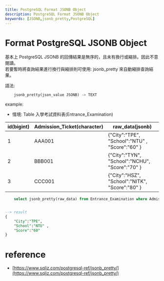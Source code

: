 ```yaml
---
title: PostgreSQL Format JSONB Object
description: PostgreSQL Format JSONB Object
keywords: [JSONB,jsonb_pretty,PostgreSQL]
---
```


# Format PostgreSQL JSONB Object
基本上 PostgreSQL JSONB 的回傳結果是無序的，且未有換行或縮排。因此不意閱讀。  
若要暫時將查詢結果進行換行與縮排則可使用: jsonb_pretty 來自動縮排查詢結果。  


語法:  

```sql
	jsonb_pretty(json_value JSONB) -> TEXT
```

example: 

* 情境: Table 入學考試資料表(Entrance_Examination)

|  id(bigint)  |  Admission_Ticket(character)  |             raw_data(jsonb)        |
|  ----  | ----  | ---- | 
|      1       |           AAA001              |  {"City":"TPE", "School":"NTU" , "Score":"60"  }  |
|      2       |           BBB001              |  {"City":"TYN", "School":"NCHU", "Score":"70" }   |
|      3       |           CCC001              |  {"City":"HSZ", "School":"NITK", "Score":"80" }   |


```sql
 	select jsonb_pretty(raw_data) from Entrance_Examination where Admission_Ticket = 'AAA001';


--> result
{
	"City":"TPE", 
	"School":"NTU" , 
	"Score":"60" 
}

```


# reference
* [https://www.sqliz.com/postgresql-ref/jsonb_pretty/](https://www.sqliz.com/postgresql-ref/jsonb_pretty/)